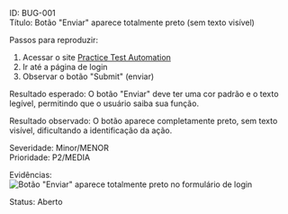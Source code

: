 ID: BUG-001  
Título: Botão "Enviar" aparece totalmente preto (sem texto visível)

Passos para reproduzir:
1. Acessar o site [Practice Test Automation](https://practicetestautomation.com/practice/)
2. Ir até a página de login
3. Observar o botão "Submit" (enviar)

Resultado esperado:
O botão "Enviar" deve ter uma cor padrão e o texto legível, permitindo que o usuário saiba sua função.

Resultado observado:
O botão aparece completamente preto, sem texto visível, dificultando a identificação da ação.

Severidade: Minor/MENOR  
Prioridade: P2/MEDIA 

Evidências:![Botão "Enviar" aparece totalmente preto no formulário de login](bugs/screenshots/BUG001-botao-preto.png)

Status: Aberto  
